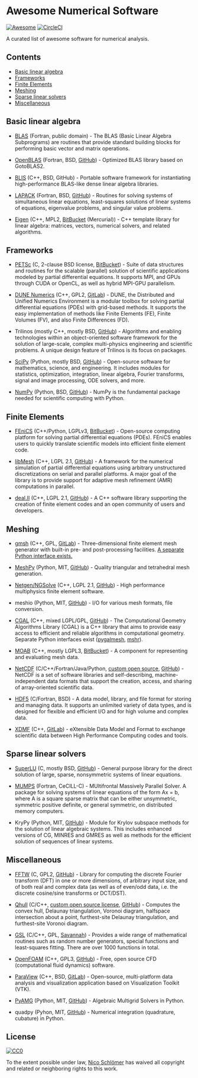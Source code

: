 # Awesome Numerical Software

[![Awesome](https://awesome.re/badge-flat.svg)](https://github.com/sindresorhus/awesome)
[![CircleCI](https://img.shields.io/circleci/project/github/nschloe/awesome-numerical-software/master.svg)](https://circleci.com/gh/nschloe/awesome-numerical-software/tree/master)

A curated list of awesome software for numerical analysis.


## Contents

- [Basic linear algebra](#basic-linear-algebra)
- [Frameworks](#frameworks)
- [Finite Elements](#finite-elements)
- [Meshing](#meshing)
- [Sparse linear solvers](#sparse-linear-solvers)
- [Miscellaneous](#miscellaneous)


## Basic linear algebra

 - [BLAS](http://www.netlib.org/blas/)
   (Fortran, public domain) -
   The BLAS (Basic Linear Algebra Subprograms) are
   routines that provide standard building blocks for performing basic vector
   and matrix operations.

 - [OpenBLAS](https://www.openblas.net/)
   (Fortran, BSD, [GitHub](https://github.com/xianyi/OpenBLAS)) -
   Optimized BLAS library based on GotoBLAS2.

 - [BLIS](https://github.com/flame/blis)
   (C++, BSD, GitHub) -
   Portable software framework for instantiating high-performance BLAS-like
   dense linear algebra libraries.

 - [LAPACK](http://www.netlib.org/lapack/)
   (Fortran, BSD, [GitHub](https://github.com/Reference-LAPACK/lapack)) -
   Routines for solving systems of simultaneous linear equations, least-squares
   solutions of linear systems of equations, eigenvalue problems, and singular
   value problems.

 - [Eigen](http://eigen.tuxfamily.org/index.php?title=Main_Page)
   (C++, MPL2, [BitBucket](https://bitbucket.org/eigen/eigen) (Mercurial)) -
   C++ template library for linear algebra: matrices, vectors,
   numerical solvers, and related algorithms.


## Frameworks

 - [PETSc](http://www.mcs.anl.gov/petsc/)
   (C, 2-clause BSD license, [BitBucket](https://bitbucket.org/petsc/petsc/src)) -
   Suite of data structures and routines for the scalable (parallel) solution
   of scientific applications modeled by partial differential equations. It
   supports MPI, and GPUs through CUDA or OpenCL, as well as hybrid MPI-GPU
   parallelism.

 - [DUNE Numerics](https://www.dune-project.org/)
   (C++, GPL2, [GitLab](https://gitlab.dune-project.org/core/)) -
   DUNE, the Distributed and Unified Numerics Environment is a modular toolbox
   for solving partial differential equations (PDEs) with grid-based methods.
   It supports the easy implementation of methods like Finite Elements (FE),
   Finite Volumes (FV), and also Finite Differences (FD).

 - Trilinos
   (mostly C++, mostly BSD, [GitHub](https://github.com/trilinos/)) -
   Algorithms and enabling technologies within an object-oriented software
   framework for the solution of large-scale, complex multi-physics engineering
   and scientific problems. A unique design feature of Trilinos is its focus on
   packages.

 - [SciPy](https://www.scipy.org/)
   (Python, mostly BSD, [GitHub](https://github.com/scipy/scipy/)) -
   Open-source software for mathematics, science, and engineering. It includes
   modules for statistics, optimization, integration, linear algebra, Fourier
   transforms, signal and image processing, ODE solvers, and more.

 - [NumPy](http://www.numpy.org/)
   (Python, BSD, [GitHub](https://github.com/numpy/numpy)) -
   NumPy is the fundamental package needed for scientific computing with Python.


## Finite Elements

 - [FEniCS](https://fenicsproject.org/)
   (C++/Python, LGPLv3, [BitBucket](https://bitbucket.org/fenics-project/)) -
   Open-source computing platform for solving partial differential equations
   (PDEs). FEniCS enables users to quickly translate scientific models into
   efficient finite element code.

 - [libMesh](https://libmesh.github.io/)
   (C++, LGPL 2.1, [GitHub](https://github.com/libMesh/libmesh)) -
   A framework for the numerical simulation of partial differential equations
   using arbitrary unstructured discretizations on serial and parallel
   platforms. A major goal of the library is to provide support for adaptive
   mesh refinement (AMR) computations in parallel.

 - [deal.II](http://dealii.org/)
   (C++, LGPL 2.1, [GitHub](https://github.com/dealii/dealii)) -
   A C++ software library supporting the creation of finite element codes and
   an open community of users and developers.


## Meshing

 - [gmsh](http://gmsh.info/)
   (C++, GPL, [GitLab](https://gitlab.onelab.info/gmsh/gmsh)) -
   Three-dimensional finite element mesh generator with built-in pre- and
   post-processing facilities.
   [A separate Python interface exists.](https://github.com/nschloe/pygmsh)

 - [MeshPy](https://mathema.tician.de/software/meshpy/)
   (Python, MIT, [GitHub](https://github.com/inducer/meshpy)) -
   Quality triangular and tetrahedral mesh generation.

 - [Netgen/NGSolve](https://ngsolve.org/)
   (C++, LGPL 2.1, [GitHub](https://github.com/NGSolve/netgen)) -
   High performance multiphysics finite element software.

 - meshio
   (Python, MIT, [GitHub](https://github.com/nschloe/meshio)) -
   I/O for various mesh formats, file conversion.

 - [CGAL](https://www.cgal.org/)
   (C++, mixed LGPL/GPL, [GitHub](https://github.com/CGAL/cgal)) -
   The Computational Geometry Algorithms Library (CGAL) is a C++ library that
   aims to provide easy access to efficient and reliable algorithms in
   computational geometry.
   Separate Python interfaces exist
   ([pygalmesh](https://github.com/nschloe/pygalmesh),
   [mshr](https://bitbucket.org/fenics-project/mshr/)).

 - [MOAB](http://sigma.mcs.anl.gov/moab-library/)
   (C++, mostly LGPL3, [BitBucket](https://bitbucket.org/fathomteam/moab/)) -
   A component for representing and evaluating mesh data.

 - [NetCDF](https://www.unidata.ucar.edu/software/netcdf/)
   (C/C++/Fortran/Java/Python, [custom open source](https://www.unidata.ucar.edu/software/netcdf/copyright.html), [GitHub](https://github.com/Unidata/netcdf-c/)) -
   NetCDF is a set of software libraries and self-describing,
   machine-independent data formats that support the creation, access, and
   sharing of array-oriented scientific data.

 - [HDF5](https://support.hdfgroup.org/HDF5/)
   (C/Fortran, BSD) -
   A data model, library, and file format for storing and managing data. It
   supports an unlimited variety of data types, and is designed for flexible and
   efficient I/O and for high volume and complex data.

 - [XDMF](http://www.xdmf.org/index.php/Main_Page)
   (C++, [GitLab](https://gitlab.kitware.com/xdmf/xdmf)) -
   eXtensible Data Model and Format to exchange scientific data between High
   Performance Computing codes and tools.


## Sparse linear solvers

 - [SuperLU](http://crd-legacy.lbl.gov/~xiaoye/SuperLU/)
   (C, mostly BSD, [GitHub](https://github.com/xiaoyeli/superlu)) -
   General purpose library for the direct solution of large, sparse,
   nonsymmetric systems of linear equations.

 - [MUMPS](http://mumps.enseeiht.fr/)
   (Fortran, CeCILL-C) -
   MUltifrontal Massively Parallel Solver. A package for solving systems of
   linear equations of the form Ax = b, where A is a square sparse matrix that
   can be either unsymmetric, symmetric positive definite, or general
   symmetric, on distributed memory computers.

 - KryPy
   (Python, MIT, [GitHub](https://github.com/andrenarchy/krypy)) -
   Module for Krylov subspace methods for the solution of linear algebraic
   systems. This includes enhanced versions of CG, MINRES and GMRES as well as
   methods for the efficient solution of sequences of linear systems.


## Miscellaneous

 - [FFTW](http://www.fftw.org/)
   (C, GPL2, [GitHub](https://github.com/FFTW/fftw3)) -
   Library for computing the discrete Fourier transform (DFT) in one or more
   dimensions, of arbitrary input size, and of both real and complex data (as
   well as of even/odd data, i.e. the discrete cosine/sine transforms or
   DCT/DST).

 - [Qhull](http://www.qhull.org/)
   (C/C++, [custom open source license](http://www.qhull.org/COPYING.txt), [GitHub](https://github.com/qhull/qhull/)) -
   Computes the convex hull, Delaunay triangulation, Voronoi diagram, halfspace
   intersection about a point, furthest-site Delaunay triangulation, and
   furthest-site Voronoi diagram.

 - [GSL](https://www.gnu.org/software/gsl/)
   (C/C++, GPL, [Savannah](https://savannah.gnu.org/projects/gsl)) -
   Provides a wide range of mathematical routines such as random number
   generators, special functions and least-squares fitting. There are over 1000
   functions in total.

 - [OpenFOAM](https://www.openfoam.com/)
   (C++, GPL3, [GitHub](https://github.com/OpenFOAM/OpenFOAM-dev)) -
   Free, open source CFD (computational fluid dynamics) software.

 - [ParaView](https://www.paraview.org/)
   (C++, BSD, [GitLab](https://gitlab.kitware.com/paraview/paraview)) -
   Open-source, multi-platform data analysis and visualization application
   based on Visualization Toolkit (VTK).

 - [PyAMG](https://pyamg.github.io/)
   (Python, MIT, [GitHub](https://github.com/pyamg/pyamg)) -
   Algebraic Multigrid Solvers in Python.

 - quadpy
   (Pyhon, MIT, [GitHub](https://github.com/nschloe/quadpy)) -
   Numerical integration (quadrature, cubature) in Python.


## License

[![CC0](http://mirrors.creativecommons.org/presskit/buttons/88x31/svg/cc-zero.svg)](https://creativecommons.org/publicdomain/zero/1.0/)

To the extent possible under law, [Nico Schlömer](https://github.com/nschloe)
has waived all copyright and related or neighboring rights to this work.
